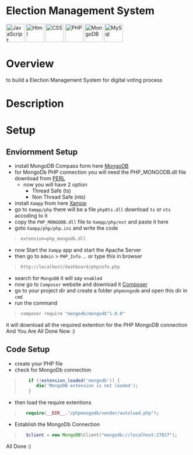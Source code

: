 # Election Management System 



<div align="left">

<img src="https://cdn.jsdelivr.net/gh/devicons/devicon@latest/icons/javascript/javascript-original.svg" height="50px" alt="JavaScript"  />

<img src="https://cdn.jsdelivr.net/gh/devicons/devicon@latest/icons/html5/html5-original.svg" height="50px" alt="Html"  />

<img src="https://cdn.jsdelivr.net/gh/devicons/devicon@latest/icons/css3/css3-original.svg" height="50px" alt="CSS" />

<img src="https://cdn.jsdelivr.net/gh/devicons/devicon@latest/icons/php/php-original.svg" height="50px" alt="PHP"/>

<img src="https://cdn.jsdelivr.net/gh/devicons/devicon@latest/icons/mongodb/mongodb-original-wordmark.svg" height="50px" alt="MongoDB" />
          
<img src="https://cdn.jsdelivr.net/gh/devicons/devicon@latest/icons/mysql/mysql-original-wordmark.svg" height="50px" alt="MySql" />
          



</div>
    


# Overview
to build a Election Management System for digital voting process 

# Description 

# Setup

## Enviornment Setup
- install MongoDB Compass form here [MongoDB](https://www.mongodb.com/try/download/compass)
- for MongoDb PHP connection you will need the PHP_MONGODB.dll file download from [PERL](https://pecl.php.net/package/mongodb)
    - now you will have 2 option
        - Thread Safe (ts)
        - Non Thread Safe (nts)
- install `Xampp` from here [Xampp](https://www.apachefriends.org/)
- go to `Xampp/php` there will be a file `php8ts.dll` download `ts` or `nts` accoding to it
- copy the `PHP_MONGODB.dll` file to `Xampp/php/ext` and paste it here 
- goto  `Xampp/php/php.ini` and write the code

> ```txt
> extension=php_mongodb.dll
> ```

- now Start the `Xampp` app and start the Apache Server
- then go to `Admin` > `PHP_Info` ... or type this in browser
> ```txt
> http://localhost/dashboard/phpinfo.php
> ```
- search for `MongoDB` it will say `enabled`
- now go to `Composer` website and download it [Composer](https://getcomposer.org/)
- go to your project dir and create a folder `phpmongodb` and open this dir in `cmd`
- run the command 
> ```cmd
> composer require "mongodb/mongodb^1.0.0"
> ```
it will download all the required extention for the PHP MongoDB connection
And You Are All Done Now :)

## Code Setup
- create your PHP file 
- check for MongoDb connection
> ```php
>    if (!extension_loaded('mongodb')) {
>       die('MongoDB extension is not loaded');
>    }
> ```

- then load the require extentions
>```php
>   require(__DIR__."/phpmongodb/vendor/autoload.php");
>```
- Establish the MongoDb Connection
>```php
>   $client = new MongoDB\Client("mongodb://localhost:27017");
>```

All Done :)